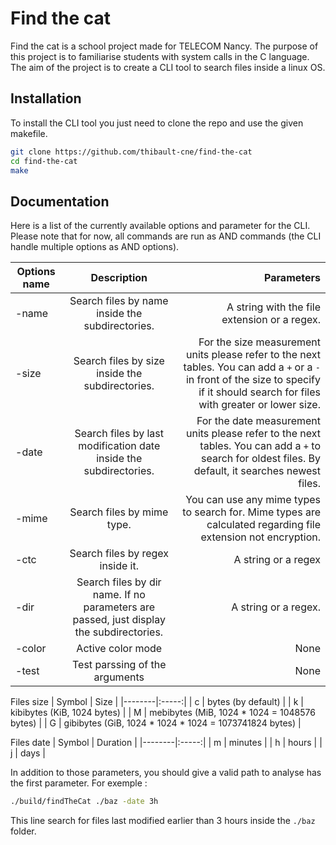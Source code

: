 # Find the cat

Find the cat is a school project made for TELECOM Nancy. The purpose of this project is to familiarise students with system calls in the C language.
The aim of the project is to create a CLI tool to search files inside a linux OS.

## Installation

To install the CLI tool you just need to clone the repo and use the given makefile.

```bash
git clone https://github.com/thibault-cne/find-the-cat
cd find-the-cat
make
```

## Documentation

Here is a list of the currently available options and parameter for the CLI. Please note that for now, all commands are run as AND commands (the CLI handle multiple options as AND options).

| Options name | Description | Parameters |
|----------|:-------------:|------:|
| -name | Search files by name inside the subdirectories. | A string with the file extension or a regex. |
| -size | Search files by size inside the subdirectories. | For the size measurement units please refer to the next tables. You can add a `+` or a `-` in front of the size to specify if it should search for files with greater or lower size. |
| -date | Search files by last modification date inside the subdirectories. | For the date measurement units please refer to the next tables. You can add a `+` to search for oldest files. By default, it searches newest files. |
| -mime | Search files by mime type. | You can use any mime types to search for. Mime types are calculated regarding file extension not encryption. |
| -ctc | Search files by regex inside it. | A string or a regex |
| -dir | Search files by dir name. If no parameters are passed, just display the subdirectories. | A string or a regex. |
| -color | Active color mode | None |
| -test | Test parssing of the arguments | None |

Files size
| Symbol | Size |
|--------|:-----:|
| c | bytes (by default) |
| k | kibibytes (KiB, 1024 bytes) |
| M | mebibytes (MiB, 1024 * 1024 = 1048576 bytes) |
| G | gibibytes (GiB, 1024 \* 1024 \* 1024 = 1073741824 bytes) |

Files date
| Symbol | Duration |
|--------|:-----:|
| m | minutes |
| h | hours |
| j | days |

In addition to those parameters, you should give a valid path to analyse has the first parameter.
For exemple :

```bash
./build/findTheCat ./baz -date 3h
```

This line search for files last modified earlier than 3 hours inside the `./baz` folder.
